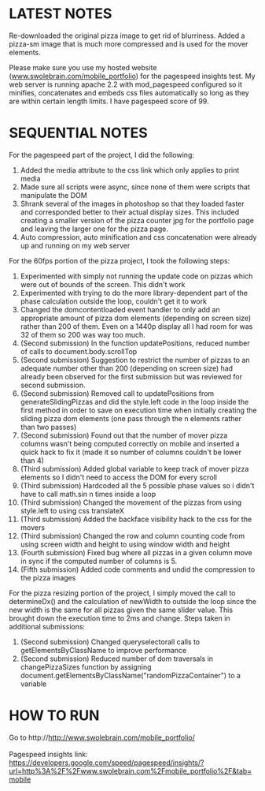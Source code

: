 LATEST NOTES
===========================================================
Re-downloaded the original pizza image to get rid of blurriness. Added a pizza-sm image that is much more compressed and is used for the mover elements.

Please make sure you use my hosted website (www.swolebrain.com/mobile_portfolio) for the pagespeed insights test. My web server is running apache 2.2 with mod_pagespeed configured so it minifies, concatenates and embeds css files automatically so long as they are within certain length limits. I have pagespeed score of 99.

SEQUENTIAL NOTES
===========================================================
For the pagespeed part of the project, I did the following:

1) Added the media attribute to the css link which only applies to print media
2) Made sure all scripts were async, since none of them were scripts that manipulate the DOM
3) Shrank several of the images in photoshop so that they loaded faster and corresponded 
	better to their actual display sizes. This included creating a smaller version of the pizza 
	counter jpg for the portfolio page and leaving the larger one for the pizza page.
4) Auto compression, auto minification and css concatenation were already up and running on my web server

For the 60fps portion of the pizza project, I took the following steps:
1) Experimented with simply not running the update code on pizzas which were out of bounds of the screen. This didn't work <br>
2) Experimented with trying to do the more library-dependent part of the phase calculation outside the loop, couldn't get it to work <br>
3) Changed the domcontentloaded event handler to only add an appropriate amount of pizza dom elements (depending on
	screen size) rather than 200 of them. Even on a 1440p display all I had room for was 32 of them so 200 was way too much. <br>
4) (Second submission) In the function updatePositions, reduced number of calls to document.body.scrollTop <br>
5) (Second submission) Suggestion to restrict the number of pizzas to an adequate number other than 200 (depending on screen size)
	had already been observed for the first submission but was reviewed for second submission.  <br>
6) (Second submission) Removed call to updatePositions from generateSlidingPizzas and did the style.left code in the loop inside
	the first method in order to save on execution time when initially creating the sliding pizza dom elements (one pass through
	the n elements rather than two passes) <br>
7) (Second submission) Found out that the number of mover pizza columns wasn't being computed correctly on mobile and inserted a 
	quick hack to fix it (made it so number of columns couldn't be lower than 4) <br>
8) (Third submission) Added global variable to keep track of mover pizza elements so I didn't need to access the DOM for every scroll <br>
9) (Third submission) Hardcoded all the 5 possible phase values so i didn't have to call math.sin n times inside a loop <br>
10) (Third submission) Changed the movement of the pizzas from using style.left to using css translateX <br>
11) (Third submission) Added the backface visibility hack to the css for the movers <br>
12) (Third submission) Changed the row and column counting code from using screen width and height to using window width and height <br>
13) (Fourth submission) Fixed bug where all pizzas in a given column move in sync if the computed number of columns is 5.<br>
14) (Fifth submission) Added code comments and undid the compression to the pizza images

	
For the pizza resizing portion of the project, I simply moved the call to determineDx() and the calculation of newWidth to
outside the loop since the new width is the same for all pizzas given the same slider value. This brought down the execution time
to 2ms and change. Steps taken in additional submissions:
1) (Second submission) Changed queryselectorall calls to getElementsByClassName to improve performance
2) (Second submission) Reduced number of dom traversals in changePizzaSizes function by assigning document.getElementsByClassName("randomPizzaContainer") to a variable


HOW TO RUN
===========================================================
Go to http://http://www.swolebrain.com/mobile_portfolio/
 <br> <br>
Pagespeed insights link: https://developers.google.com/speed/pagespeed/insights/?url=http%3A%2F%2Fwww.swolebrain.com%2Fmobile_portfolio%2F&tab=mobile



